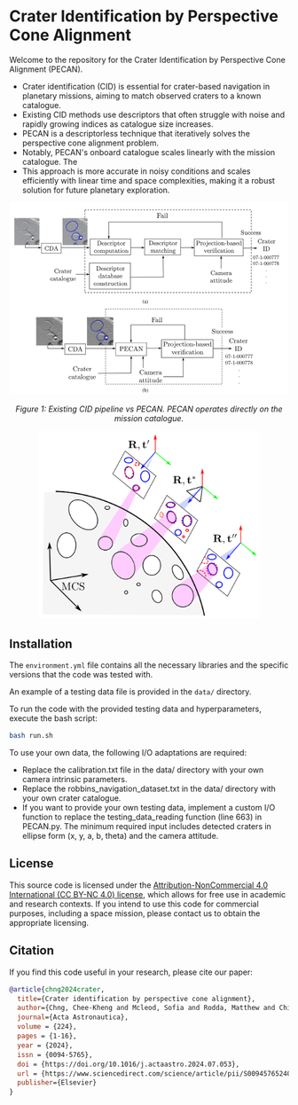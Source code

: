 # Crater Identification by Perspective Cone Alignment
Welcome to the repository for the Crater Identification by Perspective Cone Alignment (PECAN). 

- Crater identification (CID) is essential for crater-based navigation in planetary missions, aiming to match observed craters to a known catalogue. 
- Existing CID methods use descriptors that often struggle with noise and rapidly growing indices as catalogue size increases. 
- PECAN is a descriptorless technique that iteratively solves the perspective cone alignment problem. 
- Notably, PECAN's onboard catalogue scales linearly with the mission catalogue. The 
- This approach is more accurate in noisy conditions and scales efficiently with linear time and space complexities, making it a robust solution for future planetary exploration.

<div align="center">
    <img src="images/existing_CID_vs_PECAN.png" alt="Description of the image" width="800"/>
    <p><em>Figure 1: Existing CID pipeline vs PECAN. PECAN operates directly on the mission catalogue.</em></p>
</div>

<div align="center">
    <img src="images/pecan_cid_concept.png" alt="Description of the image" width="400"/>
</div>

## Installation
The `environment.yml` file contains all the necessary libraries and the specific versions that the code was tested with.

An example of a testing data file is provided in the `data/` directory.

To run the code with the provided testing data and hyperparameters, execute the bash script:
```bash
bash run.sh
```

To use your own data, the following I/O adaptations are required:
 - Replace the calibration.txt file in the data/ directory with your own camera intrinsic parameters.
 - Replace the robbins_navigation_dataset.txt in the data/ directory with your own crater catalogue.
 - If you want to provide your own testing data, implement a custom I/O function to replace the testing_data_reading function (line 663) in PECAN.py. The minimum required input includes detected craters in ellipse form (x, y, a, b, theta) and the camera attitude.

## License
This source code is licensed under the [Attribution-NonCommercial 4.0 International (CC BY-NC 4.0) license](https://github.com/ckchng/PECAN/blob/main/LICENSE), which allows for free use in academic and research contexts. If you intend to use this code for commercial purposes, including a space mission, please contact us to obtain the appropriate licensing.


## Citation

If you find this code useful in your research, please cite our paper:

```bibtex
@article{chng2024crater,
  title={Crater identification by perspective cone alignment},
  author={Chng, Chee-Kheng and Mcleod, Sofia and Rodda, Matthew and Chin, Tat-Jun},
  journal={Acta Astronautica},
  volume = {224},
  pages = {1-16},
  year = {2024},
  issn = {0094-5765},
  doi = {https://doi.org/10.1016/j.actaastro.2024.07.053},
  url = {https://www.sciencedirect.com/science/article/pii/S0094576524004211},
  publisher={Elsevier}
}
